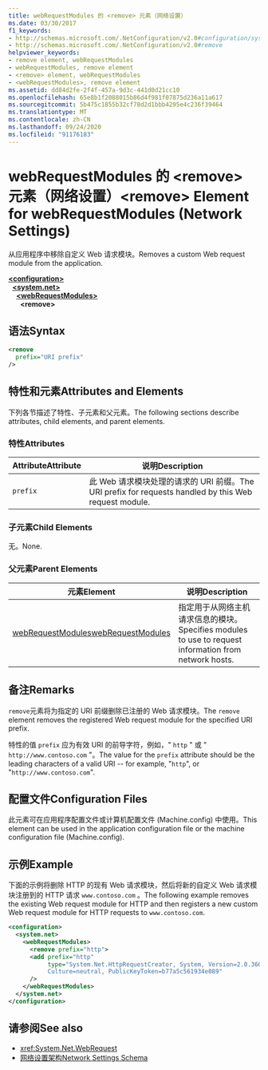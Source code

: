 ```yaml
---
title: webRequestModules 的 <remove> 元素（网络设置）
ms.date: 03/30/2017
f1_keywords:
- http://schemas.microsoft.com/.NetConfiguration/v2.0#configuration/system.net/webRequestModules/remove
- http://schemas.microsoft.com/.NetConfiguration/v2.0#remove
helpviewer_keywords:
- remove element, webRequestModules
- webRequestModules, remove element
- <remove> element, webRequestModules
- <webRequestModules>, remove element
ms.assetid: dd84d2fe-2f4f-457a-9d3c-441d0d21cc10
ms.openlocfilehash: 65e8b1f2088015b86d4f981f07875d236a11a617
ms.sourcegitcommit: 5b475c1855b32cf78d2d1bbb4295e4c236f39464
ms.translationtype: MT
ms.contentlocale: zh-CN
ms.lasthandoff: 09/24/2020
ms.locfileid: "91176183"
---
```

# <a name="remove-element-for-webrequestmodules-network-settings"></a><span data-ttu-id="6fe7f-102">webRequestModules 的 \<remove> 元素（网络设置）</span><span class="sxs-lookup"><span data-stu-id="6fe7f-102">\<remove> Element for webRequestModules (Network Settings)</span></span>

<span data-ttu-id="6fe7f-103">从应用程序中移除自定义 Web 请求模块。</span><span class="sxs-lookup"><span data-stu-id="6fe7f-103">Removes a custom Web request module from the application.</span></span>  
  
[**\<configuration>**](../configuration-element.md)\
&nbsp;&nbsp;[**\<system.net>**](system-net-element-network-settings.md)\
&nbsp;&nbsp;&nbsp;&nbsp;[**\<webRequestModules>**](webrequestmodules-element-network-settings.md)\
&nbsp;&nbsp;&nbsp;&nbsp;&nbsp;&nbsp;**\<remove>**
  
## <a name="syntax"></a><span data-ttu-id="6fe7f-104">语法</span><span class="sxs-lookup"><span data-stu-id="6fe7f-104">Syntax</span></span>  
  
```xml  
<remove
  prefix="URI prefix"
/>  
```  
  
## <a name="attributes-and-elements"></a><span data-ttu-id="6fe7f-105">特性和元素</span><span class="sxs-lookup"><span data-stu-id="6fe7f-105">Attributes and Elements</span></span>  

 <span data-ttu-id="6fe7f-106">下列各节描述了特性、子元素和父元素。</span><span class="sxs-lookup"><span data-stu-id="6fe7f-106">The following sections describe attributes, child elements, and parent elements.</span></span>  
  
### <a name="attributes"></a><span data-ttu-id="6fe7f-107">特性</span><span class="sxs-lookup"><span data-stu-id="6fe7f-107">Attributes</span></span>  
  
|<span data-ttu-id="6fe7f-108">**Attribute**</span><span class="sxs-lookup"><span data-stu-id="6fe7f-108">**Attribute**</span></span>|<span data-ttu-id="6fe7f-109">**说明**</span><span class="sxs-lookup"><span data-stu-id="6fe7f-109">**Description**</span></span>|  
|-------------------|---------------------|  
|`prefix`|<span data-ttu-id="6fe7f-110">此 Web 请求模块处理的请求的 URI 前缀。</span><span class="sxs-lookup"><span data-stu-id="6fe7f-110">The URI prefix for requests handled by this Web request module.</span></span>|  
  
### <a name="child-elements"></a><span data-ttu-id="6fe7f-111">子元素</span><span class="sxs-lookup"><span data-stu-id="6fe7f-111">Child Elements</span></span>  

 <span data-ttu-id="6fe7f-112">无。</span><span class="sxs-lookup"><span data-stu-id="6fe7f-112">None.</span></span>  
  
### <a name="parent-elements"></a><span data-ttu-id="6fe7f-113">父元素</span><span class="sxs-lookup"><span data-stu-id="6fe7f-113">Parent Elements</span></span>  
  
|<span data-ttu-id="6fe7f-114">**元素**</span><span class="sxs-lookup"><span data-stu-id="6fe7f-114">**Element**</span></span>|<span data-ttu-id="6fe7f-115">**说明**</span><span class="sxs-lookup"><span data-stu-id="6fe7f-115">**Description**</span></span>|  
|-----------------|---------------------|  
|[<span data-ttu-id="6fe7f-116">webRequestModules</span><span class="sxs-lookup"><span data-stu-id="6fe7f-116">webRequestModules</span></span>](webrequestmodules-element-network-settings.md)|<span data-ttu-id="6fe7f-117">指定用于从网络主机请求信息的模块。</span><span class="sxs-lookup"><span data-stu-id="6fe7f-117">Specifies modules to use to request information from network hosts.</span></span>|  
  
## <a name="remarks"></a><span data-ttu-id="6fe7f-118">备注</span><span class="sxs-lookup"><span data-stu-id="6fe7f-118">Remarks</span></span>  

 <span data-ttu-id="6fe7f-119">`remove`元素将为指定的 URI 前缀删除已注册的 Web 请求模块。</span><span class="sxs-lookup"><span data-stu-id="6fe7f-119">The `remove` element removes the registered Web request module for the specified URI prefix.</span></span>  
  
 <span data-ttu-id="6fe7f-120">特性的值 `prefix` 应为有效 URI 的前导字符，例如，" `http` " 或 " `http://www.contoso.com` "。</span><span class="sxs-lookup"><span data-stu-id="6fe7f-120">The value for the `prefix` attribute should be the leading characters of a valid URI -- for example, "`http`", or "`http://www.contoso.com`".</span></span>  
  
## <a name="configuration-files"></a><span data-ttu-id="6fe7f-121">配置文件</span><span class="sxs-lookup"><span data-stu-id="6fe7f-121">Configuration Files</span></span>  

 <span data-ttu-id="6fe7f-122">此元素可在应用程序配置文件或计算机配置文件 (Machine.config) 中使用。</span><span class="sxs-lookup"><span data-stu-id="6fe7f-122">This element can be used in the application configuration file or the machine configuration file (Machine.config).</span></span>  
  
## <a name="example"></a><span data-ttu-id="6fe7f-123">示例</span><span class="sxs-lookup"><span data-stu-id="6fe7f-123">Example</span></span>  

<span data-ttu-id="6fe7f-124">下面的示例将删除 HTTP 的现有 Web 请求模块，然后将新的自定义 Web 请求模块注册到的 HTTP 请求 `www.contoso.com` 。</span><span class="sxs-lookup"><span data-stu-id="6fe7f-124">The following example removes the existing Web request module for HTTP and then registers a new custom Web request module for HTTP requests to `www.contoso.com`.</span></span>
  
```xml  
<configuration>  
  <system.net>  
    <webRequestModules>  
      <remove prefix="http">  
      <add prefix="http"  
           type="System.Net.HttpRequestCreator, System, Version=2.0.3600.0,  
           Culture=neutral, PublicKeyToken=b77a5c561934e089"  
      />  
    </webRequestModules>  
  </system.net>  
</configuration>  
```  
  
## <a name="see-also"></a><span data-ttu-id="6fe7f-125">请参阅</span><span class="sxs-lookup"><span data-stu-id="6fe7f-125">See also</span></span>

- <xref:System.Net.WebRequest>
- [<span data-ttu-id="6fe7f-126">网络设置架构</span><span class="sxs-lookup"><span data-stu-id="6fe7f-126">Network Settings Schema</span></span>](index.md)
